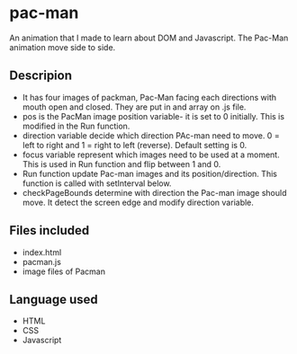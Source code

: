 # pac-man
An animation that I made to learn about DOM and Javascript. The Pac-Man animation move side to side.  
 
## Descripion
* It has four images of packman, Pac-Man facing each directions with mouth open and closed. They are put in and array on .js file.
* pos is the PacMan image position variable- it is set to 0 initially. This is modified in the Run function.
* direction variable decide which direction PAc-man need to move.  0 = left to right and 1 = right to left (reverse). Default setting is 0.
* focus variable represent which images need to be used at a moment. This is used in Run function and flip between 1 and 0.
* Run function update Pac-man images and its position/direction. This function is called with setInterval below.
* checkPageBounds determine with direction the Pac-man image should move. It detect the screen edge and modify direction variable.

## Files included
* index.html
* pacman.js
* image files of Pacman

## Language used
 * HTML
 * CSS
 * Javascript
